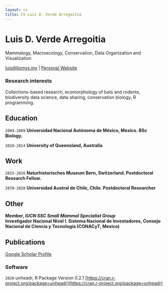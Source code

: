 ```yaml
---
layout: cv
title: CV Luis D. Verde Arregoitia
---
```

# Luis D. Verde Arregoitia
Mammalogy, Macroecology, Conservation, Data Organization and Visualization
<div id="webaddress">
<a href="luis@liomys.mx">luis@liomys.mx</a>
| <a href="https://www.liomys.mx">Personal Website</a>
</div>

### Research interests

Collections-based research, ecomorphology of bats and rodents, biodiversity data science, data sharing, conservation biology, R programming.

## Education

`2004-2009`
__Universidad Nacional Autónoma de México, Mexico. BSc Biology.__

`2010-2014`
__University of Queensland, Australia__

## Work

`2015-2016`
__Naturhistorisches Museum Bern, Switzerland. Postdoctoral Research Fellow.__

`2070-2020`
__Universidad Austral de Chile, Chile. Postdoctoral Researcher__

## Other

__Member, *IUCN SSC Small Mammal Specialist Group*__  
__Investigador Nacional Nivel I. Sistema Nacional de Investadores, Consejo Nacional de Ciencia y Tecnología (CONACyT, Mexico)__ 

## Publications

[Google Scholar Profile](https://scholar.google.com/citations?user=Ii0dP6kAAAAJ&hl=en)

### Software

`2020`
unheadr, R Package Version 0.2.1 [https://cran.r-project.org/package=unheadr](https://cran.r-project.org/package=unheadr)


<!-- ### Footer

Last updated: April 2020 -->

